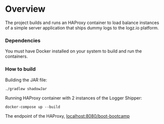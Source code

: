 # Overview

The project builds and runs an HAProxy container to load balance instances of a simple server application that ships dummy logs to the logz.io platform.

### Dependencies
You must have Docker installed on your system to build and run the containers.


### How to build
Building the JAR file:

```
./gradlew shadowJar
```

Running HAProxy container with 2 instances of the Logger Shipper:

```
docker-compose up --build
```

The endpoint of the HAProxy,
[localhost:8080/boot-bootcamp](http://localhost:8080/boot-bootcamp)
